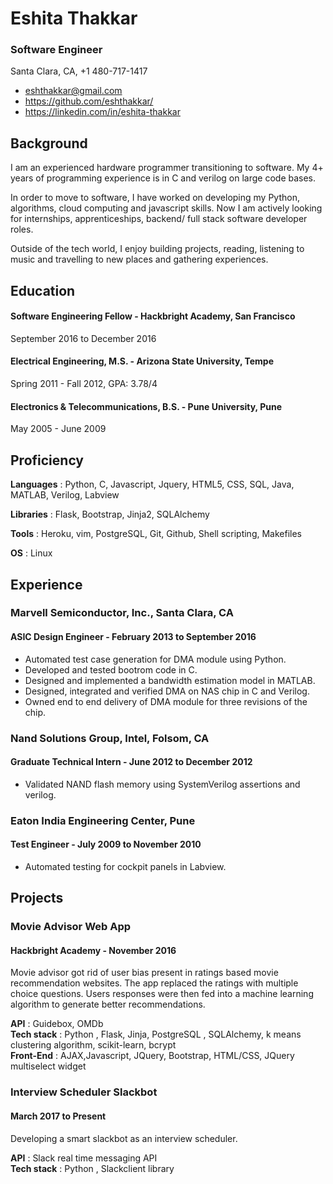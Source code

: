 # Eshita Thakkar
### Software Engineer
  Santa Clara, CA, +1 480-717-1417

* <eshthakkar@gmail.com>
* <https://github.com/eshthakkar/>
* <https://linkedin.com/in/eshita-thakkar>

## Background

I am an experienced hardware programmer transitioning to software. My 4+ years of programming experience is in C and verilog on large code bases. 

In order to move to software, I have worked on developing my Python, algorithms, cloud computing and javascript skills. Now I am actively looking for internships, apprenticeships, backend/ full stack software developer roles.

Outside of the tech world, I enjoy building projects, reading, listening to music and travelling to new places and gathering experiences.

## Education

#### Software Engineering Fellow - Hackbright Academy, San Francisco

September 2016 to December 2016

#### Electrical Engineering, M.S. - Arizona State University, Tempe 

Spring 2011 - Fall 2012, GPA: 3.78/4  

#### Electronics & Telecommunications, B.S. - Pune University, Pune

May 2005 - June 2009

## Proficiency

**Languages** : Python, C, Javascript, Jquery, HTML5, CSS, SQL, Java, MATLAB, Verilog, Labview

**Libraries** : Flask, Bootstrap, Jinja2, SQLAlchemy

**Tools** : Heroku, vim, PostgreSQL, Git, Github, Shell scripting, Makefiles

**OS** : Linux

## Experience

### Marvell Semiconductor, Inc., Santa Clara, CA

#### ASIC Design Engineer - February 2013 to September 2016

 * Automated test case generation for DMA module using Python.
 * Developed and tested bootrom code in C.
 * Designed and implemented a bandwidth estimation model in MATLAB.
 * Designed, integrated and verified DMA on NAS chip in C and Verilog.
 * Owned end to end delivery of DMA module for three revisions of the chip.

### Nand Solutions Group, Intel, Folsom, CA

#### Graduate Technical Intern - June 2012 to December 2012

 * Validated NAND flash memory using SystemVerilog assertions and verilog.

### Eaton India Engineering Center, Pune

#### Test Engineer - July 2009 to November 2010

 * Automated testing for cockpit panels in Labview.

## Projects

### Movie Advisor Web App

#### Hackbright Academy - November 2016

Movie advisor got rid of user bias present in ratings based movie recommendation websites.
The app replaced the ratings with multiple choice questions. Users responses were then fed into a machine
learning algorithm to generate better recommendations.

**API** : Guidebox, OMDb  
**Tech stack** : Python , Flask, Jinja, PostgreSQL , SQLAlchemy, k means clustering algorithm, scikit-learn,
bcrypt  
**Front-End** : AJAX,Javascript, JQuery, Bootstrap, HTML/CSS, JQuery multiselect widget

### Interview Scheduler Slackbot

#### March 2017 to Present

Developing a smart slackbot as an interview scheduler.

**API** : Slack real time messaging API  
**Tech stack** : Python , Slackclient library

